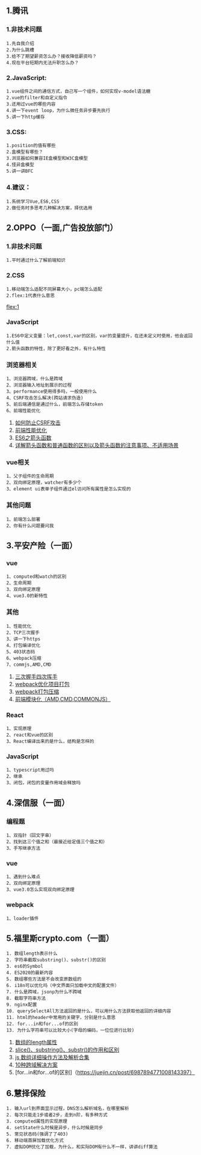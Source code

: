 ## 1.腾讯
### 1.非技术问题
	1.先自我介绍
	2.为什么跳槽
	3.给不了期望薪资怎么办？接收降低薪资吗？
	4.现在平台短期内无法升职怎么办？
### 2.JavaScript:
	1.vue组件之间的通信方式，自己写一个组件，如何实现v-model语法糖
	2.vue的filter和自定义指令
	3.还用过vue的哪些内容
	4.讲一下event loop，为什么微任务异步要先执行
	5.讲一下http缓存
### 3.CSS:
	1.position的值有哪些
	2.盒模型有哪些？
	3.浏览器如何兼容IE盒模型和W3C盒模型
	4.怪异盒模型
	5.讲一讲BFC
### 4.建议：
	1.系统学习Vue,ES6,CSS
	2.做任务时多思考几种解决方案，择优选用

## 2.OPPO（一面,广告投放部门）
### 1.非技术问题
	1.平时通过什么了解前端知识
### 2.CSS
	1.移动端怎么适配不同屏幕大小，pc端怎么适配
	2.flex:1代表什么意思
[flex:1](https://www.cnblogs.com/LangZ-/p/12703858.html)
		
### JavaScript
	1.ES6中定义变量：let,const,var的区别，var的变量提升，在还未定义时使用，他会返回什么值
	2.箭头函数的特性，除了更好看之外，有什么特性
### 浏览器相关
	1、浏览器跨域，什么是跨域
	2、浏览器输入地址到展示的过程
	3、performance使用得多吗，一般使用什么
	4、CSRF攻击怎么解决(跨站请求伪造)
	5、前后端通信是通过什么，前端怎么存储token
	6、前端性能优化
1. [如何防止CSRF攻击](https://juejin.cn/post/6844903689702866952)
2. [前端性能优化](https://juejin.cn/post/6892994632968306702)
3. [ES6之箭头函数](https://juejin.cn/post/6844903616231260174)
4. [详解箭头函数和普通函数的区别以及箭头函数的注意事项、不适用场景](https://juejin.cn/post/6844903801799835655)

### vue相关
	1、父子组件的生命周期
	2、双向绑定原理，watcher有多少个
	3、element ui表单子组件通过el访问所有属性是怎么实现的
### 其他问题
	1、前端怎么部署
	2、你有什么问题要问我

## 3.平安产险（一面）

### vue
	1、computed和watch的区别
	2、生命周期
	3、双向绑定原理
	4、vue3.0的新特性

### 其他
	1、性能优化
	2、TCP三次握手
	3、讲一下https
	4、打包编译优化
	5、403状态码
	6、webpack压缩
	7、commjs,AMD,CMD

1. [三次握手四次挥手](https://juejin.cn/post/6844903625513238541)
2. [webpack优化项目打包](https://juejin.cn/post/6844904174937718792)
3. [webpack打包压缩](https://juejin.cn/post/6969018138591494158ß)
4. [前端模块化（AMD,CMD,COMMONJS）](https://juejin.cn/post/6844903576309858318)


### React
	1、实现原理
	2、react和vue的区别
	3、React编译出来的是什么，结构是怎样的

### JavaScript
	1、typescript用过吗
	2、继承
	3、闭包，闭包的变量作用域会释放吗


## 4.深信服（一面）
### 编程题
	1、双指针（回文字串）
	2、找到这三个值之和（最接近给定值三个值之和）
	3、手写继承方法

### vue
	1、遇到什么难点
	2、双向绑定原理
	3、vue3.0怎么实现双向绑定原理

### webpack
	1、loader插件

## 5.福里斯crypto.com（一面）
	1. 数组length表示什么
	2. 字符串截取substring()、substr()的区别
	3. es6的Symbol
	4. ES2020的最新内容
	5. 数组哪些方法是不会改变原数组的
	6. i18n可以优化吗（中文界面只加载中文的配置文件）
	7. 什么是跨域，jsonp为什么不跨域
	8. 截取字符串方法
	9. nginx配置
	10. querySelectAll方法返回的是什么，可以用什么方法获取他返回的详细内容
	11. html的header中常用的关键字，分别是什么意思
	12. for...in和for...of的区别
	13. 为什么字符串可以比较大小(字母的编码，一位位进行比较)
1. [数组的length属性](https://blog.csdn.net/z591102/article/details/107782975)
2. [slice()、substring()、substr()的作用和区别](https://www.cnblogs.com/wangyulue/p/7718532.html)
3. [js 数组详细操作方法及解析合集](https://juejin.cn/post/6844903614918459406)
4. [10种跨域解决方案](https://juejin.cn/post/6844904126246027278)
5. [for...in和for...of的区别]（https://juejin.cn/post/6987894771008143397）

## 6.慧择保险
	1. 输入url到界面显示过程，DNS怎么解析域名，在哪里解析
	2. 每次只能走1步或者2步，走到n阶，有多种方式
	3. computed属性的实现原理
	4. setState什么时候是异步，什么时候是同步
	5. 常见状态码(强调了了403)
	6. 移动端首屏加载优化方式
	7. 虚拟DOM优化了加载，为什么，和实际DOM有什么不一样，讲讲diff算法



